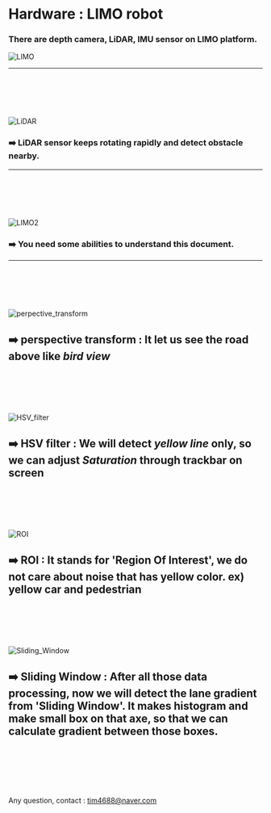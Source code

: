 # Hardware : LIMO robot
### There are depth camera, LiDAR, IMU sensor on LIMO platform.

![LIMO](https://user-images.githubusercontent.com/108254705/186352378-ec45f209-4c7a-4a15-9984-02d90ca82962.jpg)

***
<br/>
<br/>
<br/>
<br/>

![LiDAR](https://user-images.githubusercontent.com/108254705/186352724-907a4902-391f-4c5c-98fe-27b1494014a3.jpg)

### :arrow_right: LiDAR sensor keeps rotating rapidly and detect obstacle nearby.

***
<br/>
<br/>
<br/>
<br/>

![LIMO2](https://user-images.githubusercontent.com/108254705/186352596-25e4ec85-e3af-46cd-965d-0c6f2d76ec1c.jpg)

### :arrow_right: You need some abilities to understand this document.

***
<br/>
<br/>
<br/>
<br/>

![perpective_transform](https://user-images.githubusercontent.com/108254705/186352856-d07b4a86-cada-423a-a38a-f4155460f272.jpg)

## :arrow_right: perspective transform : It let us see the road above like *bird view*

<br/>
<br/>
<br/>
<br/>

![HSV_filter](https://user-images.githubusercontent.com/108254705/186353246-de4b5383-a892-4940-b705-bfe8b616d96c.jpg)

## :arrow_right: HSV filter : We will detect *yellow line* only, so we can adjust *Saturation* through trackbar on screen

<br/>
<br/>
<br/>
<br/>

![ROI](https://user-images.githubusercontent.com/108254705/186353513-5bb1d591-f6b7-4895-a7b4-8296422451ea.jpg)

## :arrow_right: ROI : It stands for 'Region Of Interest', we do not care about noise that has yellow color. ex) yellow car and pedestrian

<br/>
<br/>
<br/>
<br/>

![Sliding_Window](https://user-images.githubusercontent.com/108254705/186353763-0c4a3e3f-d847-4db1-9f2c-ee8a2c40b2b8.jpg)

## :arrow_right: Sliding Window : After all those data processing, now we will detect the lane gradient from 'Sliding Window'. It makes histogram and make small box on that axe, so that we can calculate gradient between those boxes.

<br/>
<br/>
<br/>
<br/>
<br/>

Any question, contact : tim4688@naver.com
